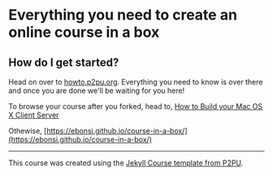 # Everything you need to create an online course in a box


## How do I get started?

Head on over to [howto.p2pu.org](http://howto.p2pu.org). Everything you need to know is over there and once you are done we'll be waiting for you here!

To browse your course after you forked, head to,
[How to Build your Mac OS X Client Server](https://ebonsi.github.io/course-in-a-box/)

Othewise,
[https://ebonsi.github.io/course-in-a-box/](https://ebonsi.github.io/course-in-a-box/)
 
---

This course was created using the [Jekyll Course template from P2PU](http://github.com/p2pu/jekyll-course-template).
